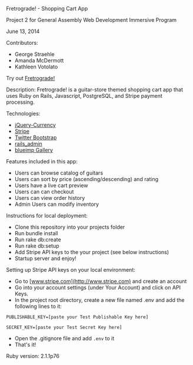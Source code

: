Fretrograde! - Shopping Cart App

Project 2 for General Assembly Web Development Immersive Program

June 13, 2014

Contributors:
- George Straehle
- Amanda McDermott
- Kathleen Votolato


Try out [Fretrograde!](http://fretrograde.herokuapp.com/)

Description: Fretrograde! is a guitar-store themed shopping cart app that uses Ruby on Rails, Javascript, PostgreSQL, and Stripe payment processing.

Technologies:
- [jQuery-Currency](https://github.com/gilbitron/jQuery-Currency)
- [Stripe](https://github.com/stripe/stripe-ruby)
- [Twitter Bootstrap](http://getbootstrap.com/)
- [rails_admin](https://github.com/sferik/rails_admin)
- [blueimp Gallery](https://github.com/blueimp/Gallery)


Features included in this app:
- Users can browse catalog of guitars
- Users can sort by price (ascending/descending) and rating
- Users have a live cart preview
- Users can can checkout
- Users can view order history
- Admin Users can modify inventory


Instructions for local deployment:
- Clone this repository into your projects folder
- Run bundle install
- Run rake db:create
- Run rake db:setup
- Add Stripe API keys to the your project (see below instructions)
- Startup server and enjoy!

Setting up Stripe API keys on your local environment:
- Go to [www.stripe.com](http://www.stripe.com) and create an account
- Go into your account settings (under Your Account) and click on API Keys.
- In the project root directory, create a new file named .env and add the following lines to it:

`PUBLISHABLE_KEY=[paste your Test Publishable Key here]`

`SECRET_KEY=[paste your Test Secret Key here]`

- Open the .gitignore file and add `.env` to it
- That's it!

Ruby version: 2.1.1p76
